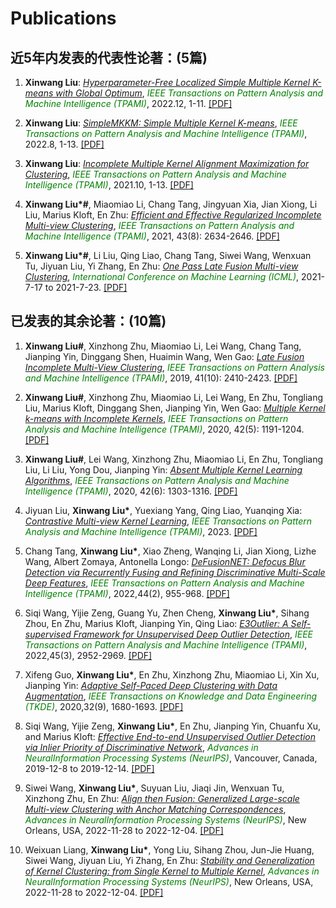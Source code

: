 # Publications


## 近5年内发表的代表性论著：(5篇)
<ol>

  
<p style="margin-top: 8px;"><li> <b>Xinwang Liu</b>: <i><u>Hyperparameter-Free Localized Simple Multiple Kernel K-means with Global Optimum</u></i>, <font color="green"><i>  IEEE Transactions on Pattern Analysis and Machine Intelligence (TPAMI)</i></font>, 2022.12, 1-11. <a href = "https://xinwangliu.github.io/papers/1_1_XinwangLiu_TPAMI22.pdf">[PDF]</a> </li></p>  
  
<p style="margin-top: 8px;"><li> <b>Xinwang Liu</b>: <i><u>SimpleMKKM: Simple Multiple Kernel K-means</u></i>, <font color="green"><i>IEEE Transactions on Pattern Analysis and Machine Intelligence (TPAMI)</i></font>, 2022.8, 1-13. <a href = "https://xinwangliu.github.io/document/SimpleMKKM.pdf">[PDF]</a></li></p> 
  
<p style="margin-top: 8px;"><li> <b>Xinwang Liu</b>: <i><u>Incomplete Multiple Kernel Alignment Maximization for Clustering</u></i>, <font color="green"><i>IEEE Transactions on Pattern Analysis and Machine Intelligence (TPAMI)</i></font>, 2021.10, 1-13. <a href = "https://xinwangliu.github.io/papers/1_3_XinwangLiu_TPAMI21.pdf">[PDF]</a> </li></p>  
  
<p style="margin-top: 8px;"><li> <b>Xinwang Liu*#</b>, Miaomiao Li, Chang Tang, Jingyuan Xia, Jian Xiong, Li Liu, Marius Kloft, En Zhu: <i><u>Efficient and Effective Regularized Incomplete Multi-view Clustering</u></i>, <font color="green"><i>IEEE Transactions on Pattern Analysis and Machine Intelligence (TPAMI)</i></font>, 2021, 43(8): 2634-2646. <a href = "https://xinwangliu.github.io/papers/1_4_XinwangLiu_TPAMI21.pdf">[PDF]</a> </li></p>  

<p style="margin-top: 8px;"><li> <b>Xinwang Liu*#</b>, Li Liu, Qing Liao, Chang Tang, Siwei Wang, Wenxuan Tu, Jiyuan Liu, Yi Zhang, En Zhu: <i><u>One Pass Late Fusion Multi-view Clustering</u></i>, <font color="green"><i>International Conference on Machine Learning (ICML)</i></font>, 2021-7-17 to 2021-7-23. <a href = "https://xinwangliu.github.io/papers/1_5_XinwangLiu_ICML21.pdf">[PDF]</a></li></p>  
</ol>

## 已发表的其余论著：(10篇)
<ol>
  
<p style="margin-top: 8px;"><li> <b>Xinwang Liu#</b>, Xinzhong Zhu, Miaomiao Li, Lei Wang, Chang Tang, Jianping Yin, Dinggang Shen, Huaimin Wang, Wen Gao: <i><u>Late Fusion Incomplete Multi-View Clustering</u></i>, <font color="green"><i>IEEE Transactions on Pattern Analysis and Machine Intelligence (TPAMI)</i></font>, 2019, 41(10): 2410-2423. <a href = "https://xinwangliu.github.io/papers/2_1_XinwangLiu_TPAMI19.pdf">[PDF]</a>  </li></p>  

<p style="margin-top: 8px;"><li> <b>Xinwang Liu#</b>, Xinzhong Zhu, Miaomiao Li, Lei Wang, En Zhu, Tongliang Liu, Marius Kloft, Dinggang Shen, Jianping Yin, Wen Gao: <i><u>Multiple Kernel k-means with Incomplete Kernels</u></i>, <font color="green"><i>IEEE Transactions on Pattern Analysis and Machine Intelligence (TPAMI)</i></font>, 2020, 42(5): 1191-1204. <a href = "https://xinwangliu.github.io/papers/2_2_XinwangLiu_TPAMI20.pdf">[PDF]</a>  </li></p>  

<p style="margin-top: 8px;"><li> <b>Xinwang Liu#</b>, Lei Wang, Xinzhong Zhu, Miaomiao Li, En Zhu, Tongliang Liu, Li Liu, Yong Dou, Jianping Yin: <i><u>Absent Multiple Kernel Learning Algorithms</u></i>, <font color="green"><i>IEEE Transactions on Pattern Analysis and Machine Intelligence (TPAMI)</i></font>, 2020, 42(6): 1303-1316. <a href = "https://xinwangliu.github.io/papers/2_3_XinwangLiu_TPAMI20.pdf">[PDF]</a>  </li></p> 

<p style="margin-top: 8px;"><li> Jiyuan Liu, <b>Xinwang Liu*</b>, Yuexiang Yang, Qing Liao, Yuanqing Xia: <i><u>Contrastive Multi-view Kernel Learning</u></i>, <font color="green"><i>IEEE Transactions on Pattern Analysis and Machine Intelligence (TPAMI)</i></font>, 2023. <a href = "https://xinwangliu.github.io/papers/2_4_JiyuanLiu_TPAMI23.pdf">[PDF]</a> </li></p>

<p style="margin-top: 8px;"><li> Chang Tang, <b>Xinwang Liu*</b>, Xiao Zheng, Wanqing Li, Jian Xiong, Lizhe Wang, Albert Zomaya, Antonella Longo: <i><u>DeFusionNET: Defocus Blur Detection via Recurrently Fusing and Refining Discriminative Multi-Scale Deep Features</u></i>, <font color="green"><i>IEEE Transactions on Pattern Analysis and Machine Intelligence (TPAMI)</i></font>, 2022,44(2), 955-968. <a href = "https://xinwangliu.github.io/papers/2_5_ChangTang_TPAMI22.pdf">[PDF]</a>  </li></p>

<p style="margin-top: 8px;"><li> Siqi Wang, Yijie Zeng, Guang Yu, Zhen Cheng, <b>Xinwang Liu*</b>, Sihang Zhou, En Zhu, Marius Kloft, Jianping Yin, Qing Liao: <i><u>E3Outlier: A Self-supervised Framework for Unsupervised Deep Outlier Detection</u></i>, <font color="green"><i>IEEE Transactions on Pattern Analysis and Machine Intelligence (TPAMI)</i></font>, 2022,45(3), 2952-2969. <a href = "https://xinwangliu.github.io/papers/2_6_SiqiWang_TPAMI23.pdf">[PDF]</a>  </li></p>

<p style="margin-top: 8px;"><li> Xifeng Guo, <b>Xinwang Liu*</b>, En Zhu, Xinzhong Zhu, Miaomiao Li, Xin Xu, Jianping Yin: <i><u>Adaptive Self-Paced Deep Clustering with Data Augmentation</u></i>, <font color="green"><i>IEEE Transactions on Knowledge and Data Engineering (TKDE)</i></font>, 2020,32(9), 1680-1693. <a href = "https://xinwangliu.github.io/papers/2_7_XifengGuo_TKDE20.pdf">[PDF]</a>  </li></p>    

<p style="margin-top: 8px;"><li> Siqi Wang, Yijie Zeng, <b>Xinwang Liu*</b>, En Zhu, Jianping Yin, Chuanfu Xu, and Marius Kloft: <i><u>Effective End-to-end Unsupervised Outlier Detection via Inlier Priority of Discriminative Network</u></i>, <font color="green"><i>Advances in NeuralInformation Processing Systems (NeurIPS)</i></font>, Vancouver, Canada, 2019-12-8 to 2019-12-14. <a href = "https://xinwangliu.github.io/papers/2_8_SiqiWang_NIPS19.pdf">[PDF]</a> </li></p>

<p style="margin-top: 8px;"><li> Siwei Wang, <b>Xinwang Liu*</b>, Suyuan Liu, Jiaqi Jin, Wenxuan Tu, Xinzhong Zhu, En Zhu: <i><u>Align then Fusion: Generalized Large-scale Multi-view Clustering with Anchor Matching Correspondences</u></i>, <font color="green"><i>Advances in NeuralInformation Processing Systems (NeurIPS)</i></font>, New Orleans, USA, 2022-11-28 to 2022-12-04. <a href = "https://xinwangliu.github.io/papers/2_9_SiweiWang_NIPS22.pdf">[PDF]</a> </li></p>

<p style="margin-top: 8px;"><li> Weixuan Liang, <b>Xinwang Liu*</b>, Yong Liu, Sihang Zhou, Jun-Jie Huang, Siwei Wang, Jiyuan Liu, Yi Zhang, En Zhu: <i><u>Stability and Generalization of Kernel Clustering: from Single Kernel to Multiple Kernel</u></i>, <font color="green"><i>Advances in NeuralInformation Processing Systems (NeurIPS)</i></font>, New Orleans, USA, 2022-11-28 to 2022-12-04. <a href = "https://xinwangliu.github.io/papers/2_10_WeixuanLiang_NIPS22.pdf">[PDF]</a> </li></p>
</ol>

